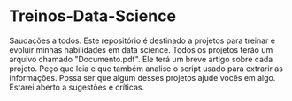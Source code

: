 # Treinos-Data-Science
Saudações a todos.
Este repositório é destinado a projetos para treinar e evoluir minhas habilidades em data science.
Todos os projetos terão um arquivo chamado "Documento.pdf". Ele terá um breve artigo sobre cada projeto.
Peço que leia e que também analise o script usado para extrarir as informações.
Possa ser que algum desses projetos ajude vocês em algo.
Estarei aberto a sugestões e críticas.
